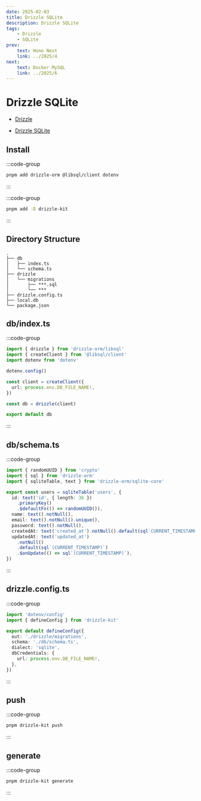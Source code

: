 ```yaml
---
date: 2025-02-03
title: Drizzle SQLite
description: Drizzle SQLite
tags: 
    - Drizzle
    - SQLite
prev:
    text: Hono Next
    link: ../2025/4
next:
    text: Docker MySQL
    link: ../2025/6
---
```


# Drizzle SQLite

* [Drizzle](https://orm.drizzle.team/)

* [Drizzle SQLite](https://orm.drizzle.team/docs/get-started/sqlite-new)

## Install

:::code-group
```sh [pnpm]
pnpm add drizzle-orm @libsql/client dotenv
```
:::

:::code-group
```sh [pnpm]
pnpm add -D drizzle-kit
```
:::

## Directory Structure

```
.
├── db
│   ├── index.ts
│   └── schema.ts
├── drizzle
│   └── migrations
│       ├── ***.sql
│       └── ***
├── drizzle.config.ts
├── local.db
└── package.json
```

## db/index.ts
:::code-group
```ts [db/index.ts]
import { drizzle } from 'drizzle-orm/libsql'
import { createClient } from '@libsql/client'
import dotenv from 'dotenv'

dotenv.config()

const client = createClient({
  url: process.env.DB_FILE_NAME!,
})

const db = drizzle(client)

export default db
```
:::

## db/schema.ts

:::code-group
```ts [db/schema.ts]
import { randomUUID } from 'crypto'
import { sql } from 'drizzle-orm'
import { sqliteTable, text } from 'drizzle-orm/sqlite-core'

export const users = sqliteTable('users', {
  id: text('id', { length: 36 })
    .primaryKey()
    .$defaultFn(() => randomUUID()),
  name: text().notNull(),
  email: text().notNull().unique(),
  password: text().notNull(),
  createdAt: text('created_at').notNull().default(sql`CURRENT_TIMESTAMP`),
  updatedAt: text('updated_at')
    .notNull()
    .default(sql`(CURRENT_TIMESTAMP)`)
    .$onUpdate(() => sql`(CURRENT_TIMESTAMP)`),
})
```
:::

## drizzle.config.ts

:::code-group
```ts [drizzle.config.ts]
import 'dotenv/config'
import { defineConfig } from 'drizzle-kit'

export default defineConfig({
  out: './drizzle/migrations',
  schema: './db/schema.ts',
  dialect: 'sqlite',
  dbCredentials: {
    url: process.env.DB_FILE_NAME!,
  },
})
```
:::

## push

:::code-group
```sh [pnpm]
pnpm drizzle-kit push
```
:::

## generate

:::code-group
```sh [pnpm]
pnpm drizzle-kit generate
```
:::